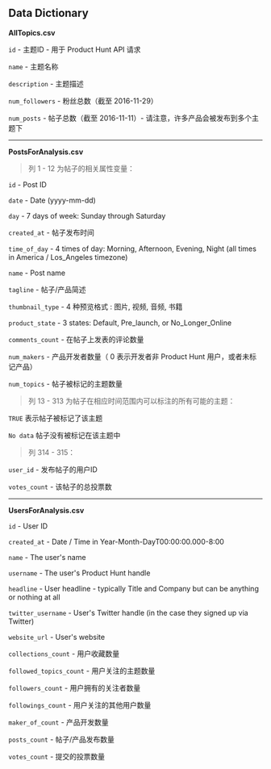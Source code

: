 ## Data Dictionary


**AllTopics.csv**

`id` - 主题ID - 用于 Product Hunt API 请求

`name` - 主题名称

`description` - 主题描述

`num_followers` - 粉丝总数（截至 2016-11-29）

`num_posts` - 帖子总数（截至 2016-11-11）- 请注意，许多产品会被发布到多个主题下

----

**PostsForAnalysis.csv**

> 列 1 - 12 为帖子的相关属性变量：

`id` - Post ID 

`date` - Date (yyyy-mm-dd)

`day` - 7 days of week: Sunday through Saturday

`created_at` - 帖子发布时间

`time_of_day` - 4 times of day: Morning, Afternoon, Evening, Night (all times in America / Los_Angeles timezone)

`name` - Post name

`tagline` - 帖子/产品简述

`thumbnail_type` - 4 种预览格式 : 图片, 视频, 音频, 书籍

`product_state` - 3 states: Default, Pre\_launch, or No\_Longer\_Online

`comments_count` - 在帖子上发表的评论数量

`num_makers` - 产品开发者数量（ 0 表示开发者非 Product Hunt 用户，或者未标记产品）

`num_topics` - 帖子被标记的主题数量

> 列 13 - 313 为帖子在相应时间范围内可以标注的所有可能的主题：

`TRUE` 表示帖子被标记了该主题

`No data` 帖子没有被标记在该主题中

> 列 314 - 315：

`user_id` - 发布帖子的用户ID

`votes_count` - 该帖子的总投票数


----

**UsersForAnalysis.csv**

`id` - User ID

`created_at` - Date / Time in Year-Month-DayT00:00:00.000-8:00

`name` - The user's name

`username` - The user's Product Hunt handle

`headline` - User headline - typically Title and Company but can be anything or nothing at all

`twitter_username` - User's Twitter handle (in the case they signed up via Twitter)

`website_url` - User's website

`collections_count` - 用户收藏数量

`followed_topics_count` - 用户关注的主题数量

`followers_count` - 用户拥有的关注者数量

`followings_count` - 用户关注的其他用户数量

`maker_of_count` - 产品开发数量

`posts_count` - 帖子/产品发布数量

`votes_count` - 提交的投票数量